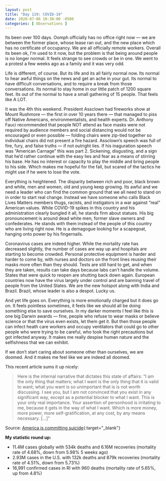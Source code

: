 ```yaml
---
layout: post
title: "Day 119: COVID-19"
date: 2020-07-06 10:30:00 -0500
categories: [ Observations ]
---
```


Its been over 100 days. Oomph officially has no office right now — we are between the former place, whose lease ran out, and the new place which has no certificate of occupancy. We are all officially remote workers. Overall its been ok, I'm used to it now, but the problem is that being around people is no longer normal. It feels strange to see crowds or be in one. We went to a protest a few weeks ago as a family and it was very odd. 

Life is different, of course. But its life and its all fairly normal now. Its normal to hear awful things on the news and get an ache in your gut. Its normal to have difficult conversations, and to require a break from those conversations. Its normal to stay home in our little patch of 1200 square feet. Its out of the normal to have a small gathering of 15 people. That feels like A LOT. 

It was the 4th this weekend. President Assclown had fireworks show at Mount Rushmore — the first in over 10 years there — that managed to piss off Native Americans, environmentalists, and health experts. Dr. Anthony Fauci recommended that people NOT attend as face masks were not required by audience members and social distancing would not be encouraged or even possible — folding chairs were zip-tied together so individual chairs did not present a fire hazard. Assclown’s speech was full of fire, fury, and false truths — if not outright lies. If his inaguration speech was “American Carnage” this was part 2. Sickening, disgusting, and a sign that he’d rather continue with the easy lies and fear as a means of stirring his base. He has no interest or capacity to play the middle and bring people to his side. Which makes me hopeful for the fall, but scared of the tactics he might use if he were to lose the vote. 

Everything is heightened. The disparity between rich and poor, black brown and white, men and women, old and young keep growing. Its awful and we need a leader who can find the common ground that we all need to stand on in order to start real change. Instead we have someone who calls Black Lives Matters members thugs, racists, and instigators in a war against “real” American values. While COVID-19 spikes in this country and his administration clearly bungled it all, he stands firm about statues. His big pronouncement is around dead white men, former slave owners and confederates. He stands with them instead of the people of this country who are living right now. He is a demagogue looking for a scapegoat, hanging onto power by his fingernails. 

Coronavirus cases are indeed higher. While the mortality rate has decreased slightly, the number of cases are way up and hospitals are starting to become crowded. Personal protective equipment is harder and harder to come by, with nurses and doctors on the front lines reusing their masks more often than they should. Tests are still hard to get, and when they are taken, results can take days because labs can’t handle the volume. States that were quick to reopen are shutting back down again. European countries now have the virus largely under control and are banning travel of people from the United States. We are the new hotspot along with India and Brazil. Brazil, whose leader is also a despot. Lucky us. 

And yet life goes on. Everything is more emotionally charged but it does go on. It feels pointless sometimes, it feels like we should all be doing something else to save ourselves. In my darker moments I feel like this is one big Darwin awards — fine, people who refuse to wear masks or believe science or that the virus even exists, let them get it. But then those people can infect heath care workers and occupy ventilators that could go to other people who were trying to be careful, who took the right precautions but got infected anyway. It makes me really despise human nature and the selfishness that we can exhibit. 

If we don’t start caring about someone other than ourselves, we are doomed. And it makes me feel like we are indeed all doomed. 

This recent article sums it up nicely: 

> Here is the internal narrative that dictates this state of affairs: “I am the only thing that matters; what I want is the only thing that it is valid to want; what you want is so unimportant that is is not worth discussing. I see you, but I am not convinced that you exist in any significant way, except as a potential blocker to what I want. This is your only real importance. Your assertion of personhood is irritating to me, because it gets in the way of what I want. Which is more money, more power, more self-gratification, at any cost, by any means necessary. […]”

Source: [America is committing suicide](//www.stilldrinking.org/a-very-american-suicide){:target="_blank"}

**My statistic round up:**

* 11.4M cases globally with 534k deaths and 6.16M recoveries (mortality rate of 4.68%, down from 5.98% 5 weeks ago)
* 2.93M cases in the U.S. with 132k deaths and 879k recoveries (mortality rate of 4.51%, down from 5.73%)
* 16,991 confirmed cases in RI with 960 deaths (mortality rate of 5.65%, up from 4.8%)
